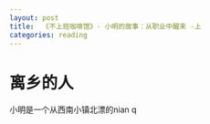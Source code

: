 ```yaml
---
layout: post
title:  《不上班咖啡馆》- 小明的故事：从职业中醒来 -上
categories: reading
---
```


# 离乡的人

小明是一个从西南小镇北漂的nian q


<!--stackedit_data:
eyJoaXN0b3J5IjpbLTE1MzgyMzA3OTJdfQ==
-->
